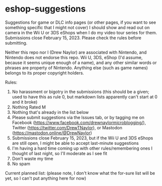 # eshop-suggestions
Suggestions for game or DLC info pages (or other pages, if you want to see something specific that I might not cover) I should show and read out on camera in the Wii U or 3DS eShops when I do my video tour series for them. Submissions close February 15, 2023. Please check the rules before submitting.

Neither this repo nor I (Drew Naylor) are associated with Nintendo, and Nintendo does not endorse this repo. Wii U, 3DS, eShop (I'd assume, because it seems unique enough of a name), and any other similar words or phrases are property of Nintendo. Anything else (such as game names) belongs to its proper copyright holders.

Rules:
1. No harassment or bigotry in the submissions (this should be a given; used to have this as rule 0, but markdown lists apparently can't start at 0 and it broke)
2. Nothing Rated M
3. Nothing that's already in the list below
4. Please submit suggestions via the Issues tab, or by tagging me on Facebook (https://www.facebook.com/drewnaylormicroblogging/), Twitter (https://twitter.com/DrewTNaylor), or Mastodon (https://mastodon.online/@DrewNaylor)
5. Submissions close February 15, 2023, but if the Wii U and 3DS eShops are still open, I might be able to accept last-minute suggestions
6. I'm having a hard time coming up with other rules/remembering ones I thought of last night, so I'll moderate as I see fit
7. Don't waste my time
8. No spam

Current planned list:
(please note, I don't know what the for-sure list will be yet, so I can't put anything here for now)
